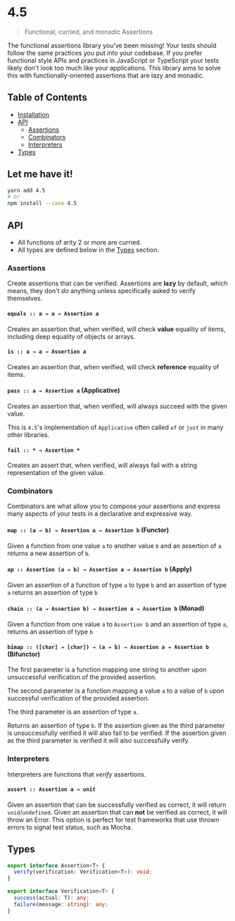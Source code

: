 # 4.5

> Functional, curried, and monadic Assertions

The functional assertions library you've been missing!
Your tests should follow the same practices you put into your codebase.
If you prefer functional style APIs and practices in JavaScript or TypeScript
your tests likely don't look too much like your applications. This library aims
to solve this with functionally-oriented assertions that are lazy and monadic.

## Table of Contents

- [Installation](#let-me-have-it)
- [API](#api)
  - [Assertions](#assertions)
  - [Combinators](#combinators)
  - [Interpreters](#interpreters)
- [Types](#types)

## Let me have it!
```sh
yarn add 4.5
# or
npm install --save 4.5
```

## API

- All functions of arity 2 or more are curried.
- All types are defined below in the [Types](#types) section.

### Assertions

Create assertions that can be verified. Assertions are **lazy** by default, which
means, they don't *do* anything unless specifically asked to verify themselves.

#### `equals :: a → a → Assertion a`

Creates an assertion that, when verified, will check **value** equality of
items, including deep equality of objects or arrays.

#### `is :: a → a → Assertion a`

Creates an assertion that, when verified, will check **reference** equality of
items.

#### `pass :: a → Assertion a` (Applicative)

Creates an assertion that, when verified, will always succeed with the given
value.

This is `4.5`'s implementation of `Applicative` often called `of` or `just`
in many other libraries.

#### `fail :: * → Assertion *`

Creates an assert that, when verified, will always fail with a string
representation of the given value.

### Combinators

Combinators are what allow you to compose your assertions and express many
aspects of your tests in a declarative and expressive way.

#### `map :: (a → b) → Assertion a → Assertion b` (Functor)

Given a function from one value `a` to another value `b` and an assertion
of `a` returns a new assertion of `b`.

#### `ap :: Assertion (a → b) → Assertion a → Assertion b` (Apply)

Given an assertion of a function of type `a` to type `b` and an assertion of
type `a` returns an assertion of type `b`

#### `chain :: (a → Assertion b) → Assertion a → Assertion b` (Monad)

Given a function from one value `a` to `Assertion b` and an assertion of type `a`,
returns an assertion of type `b`

#### `bimap :: ([char] → [char]) → (a → b) → Assertion a → Assertion b` (Bifunctor)

The first parameter is a function mapping one string to another upon unsuccessful
verification of the provided assertion.

The second parameter is a function mapping a value `a` to a value of `b` upon
successful verification of the provided assertion.

The third parameter is an assertion of type `a`.

Returns an assertion of type `b`. If the assertion given as the third parameter
is unsuccessfully verified it will also fail to be verified. If the assertion
given as the third parameter is verified it will also successfully verify.

### Interpreters

Interpreters are functions that *verify* assertions.

#### `assert :: Assertion a → unit`

Given an assertion that can be successfully verified as correct, it will return
`void`/`undefined`. Given an assertion that can **not** be verified as correct,
it will throw an Error. This option is perfect for test frameworks that use
thrown errors to signal test status, such as Mocha.

## Types

```typescript
export interface Assertion<T> {
  verify(verification: Verification<T>): void;
}

export interface Verification<T> {
  success(actual: T): any;
  failure(message: string): any;
}
```